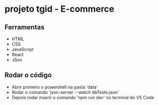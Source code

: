 # projeto tgid - E-commerce

## Ferramentas
 - HTML
 - CSS
 - JavaScript
 - React
 - JSon

## Rodar o código
 - Abrir primeiro o powershell na pasta 'data'
 - Rodar o comando 'json-server --watch dbTeste.json'
 - Depois rodar inserir o comando 'npm run dev' no terminal do VS Code
